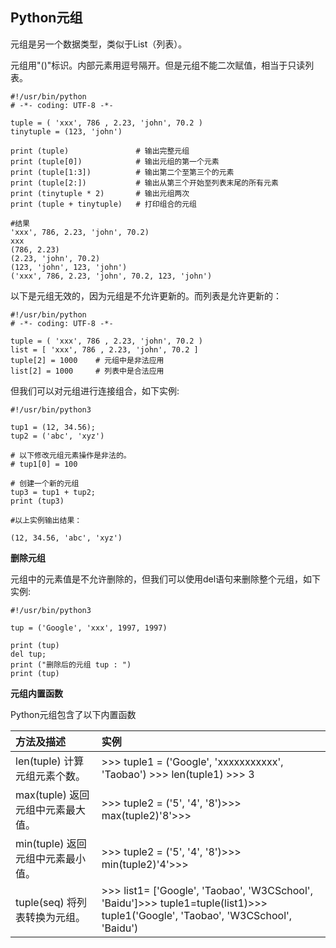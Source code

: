 ## Python元组

元组是另一个数据类型，类似于List（列表）。

元组用"\(\)"标识。内部元素用逗号隔开。但是元组不能二次赋值，相当于只读列表。

```
#!/usr/bin/python
# -*- coding: UTF-8 -*-

tuple = ( 'xxx', 786 , 2.23, 'john', 70.2 )
tinytuple = (123, 'john')

print (tuple)               # 输出完整元组
print (tuple[0])            # 输出元组的第一个元素
print (tuple[1:3])          # 输出第二个至第三个的元素 
print (tuple[2:])           # 输出从第三个开始至列表末尾的所有元素
print (tinytuple * 2)       # 输出元组两次
print (tuple + tinytuple)   # 打印组合的元组

#结果
'xxx', 786, 2.23, 'john', 70.2)
xxx
(786, 2.23)
(2.23, 'john', 70.2)
(123, 'john', 123, 'john')
('xxx', 786, 2.23, 'john', 70.2, 123, 'john')
```

以下是元组无效的，因为元组是不允许更新的。而列表是允许更新的：

```
#!/usr/bin/python
# -*- coding: UTF-8 -*-

tuple = ( 'xxx', 786 , 2.23, 'john', 70.2 )
list = [ 'xxx', 786 , 2.23, 'john', 70.2 ]
tuple[2] = 1000    # 元组中是非法应用
list[2] = 1000     # 列表中是合法应用
```

但我们可以对元组进行连接组合，如下实例:

```
#!/usr/bin/python3

tup1 = (12, 34.56);
tup2 = ('abc', 'xyz')

# 以下修改元组元素操作是非法的。
# tup1[0] = 100

# 创建一个新的元组
tup3 = tup1 + tup2;
print (tup3)

#以上实例输出结果：

(12, 34.56, 'abc', 'xyz')
```

**删除元组**

元组中的元素值是不允许删除的，但我们可以使用del语句来删除整个元组，如下实例:

```
#!/usr/bin/python3

tup = ('Google', 'xxx', 1997, 1997)

print (tup)
del tup;
print ("删除后的元组 tup : ")
print (tup)
```

**元组内置函数**

Python元组包含了以下内置函数

| 方法及描述 | 实例 |
| :--- | :--- |
| len\(tuple\) 计算元组元素个数。 | &gt;&gt;&gt; tuple1 = \('Google', 'xxxxxxxxxxx', 'Taobao'\)                         &gt;&gt;&gt; len\(tuple1\)                                                                              &gt;&gt;&gt; 3 |
| max\(tuple\) 返回元组中元素最大值。 | &gt;&gt;&gt; tuple2 = \('5', '4', '8'\)&gt;&gt;&gt; max\(tuple2\)'8'&gt;&gt;&gt; |
| min\(tuple\) 返回元组中元素最小值。 | &gt;&gt;&gt; tuple2 = \('5', '4', '8'\)&gt;&gt;&gt; min\(tuple2\)'4'&gt;&gt;&gt; |
| tuple\(seq\) 将列表转换为元组。 | &gt;&gt;&gt; list1= \['Google', 'Taobao', 'W3CSchool', 'Baidu'\]&gt;&gt;&gt; tuple1=tuple\(list1\)&gt;&gt;&gt; tuple1\('Google', 'Taobao', 'W3CSchool', 'Baidu'\) |



